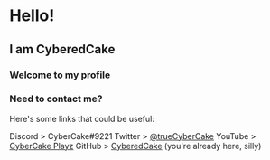 # Hello!
## I am CyberedCake
### Welcome to my profile

### Need to contact me?
Here's some links that could be useful:

Discord > CyberCake#9221
Twitter > [@trueCyberCake](https://twitter.com/trueCyberCake)
YouTube > [CyberCake Playz](https://youtube.com/CyberCakePlayz)
GitHub > [CyberedCake](https://github.com/CyberedCake) (you're already here, silly)
